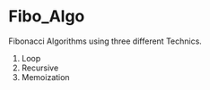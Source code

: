 # Fibo_Algo
Fibonacci Algorithms using three different Technics.

1. Loop
2. Recursive
3. Memoization
